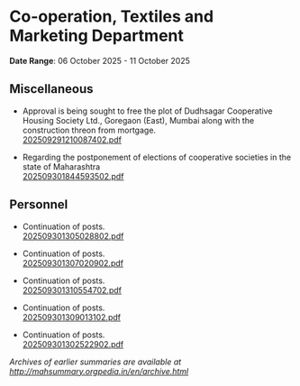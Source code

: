 # Co-operation, Textiles and Marketing Department

**Date Range**: 06 October 2025 - 11 October 2025


## Miscellaneous
- Approval is being sought to free the plot of Dudhsagar Cooperative Housing Society Ltd., Goregaon (East), Mumbai along with the construction threon from mortgage.\
  [202509291210087402.pdf](https://gr.maharashtra.gov.in/Site/Upload/Government%20Resolutions/English/202509291210087402....pdf)

- Regarding the postponement of elections of cooperative societies in the state of Maharashtra\
  [202509301844593502.pdf](https://gr.maharashtra.gov.in/Site/Upload/Government%20Resolutions/English/202509301844593502.pdf)

## Personnel
- Continuation of posts.\
  [202509301305028802.pdf](https://gr.maharashtra.gov.in/Site/Upload/Government%20Resolutions/English/202509301305028802.pdf)

- Continuation of posts.\
  [202509301307020902.pdf](https://gr.maharashtra.gov.in/Site/Upload/Government%20Resolutions/English/202509301307020902.pdf)

- Continuation of posts.\
  [202509301310554702.pdf](https://gr.maharashtra.gov.in/Site/Upload/Government%20Resolutions/English/202509301310554702.pdf)

- Continuation of posts.\
  [202509301309013102.pdf](https://gr.maharashtra.gov.in/Site/Upload/Government%20Resolutions/English/202509301309013102.pdf)

- Continuation of posts.\
  [202509301302522902.pdf](https://gr.maharashtra.gov.in/Site/Upload/Government%20Resolutions/English/202509301302522902.pdf)


*Archives of earlier summaries are available at http://mahsummary.orgpedia.in/en/archive.html*